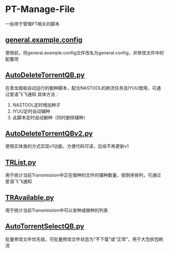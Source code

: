 # PT-Manage-File
一些用于管理PT相关的脚本  

## [general.example.config](https://github.com/StoneRicky/PT-Manage-File/blob/main/general.example.config) 
使用前，将general.example.config文件改名为general.config，并修改文件中的配置项

## [AutoDeleteTorrentQB.py](https://github.com/StoneRicky/PT-Manage-File/blob/main/AutoDeleteTorrentQB.py)  
在青龙面板自动运行的删种脚本，配合NASTOOL的刷流任务及IYUU使用，可通过爱语飞飞通知
具体方法：  
1. NASTOOL定时增加种子  
2. IYUU定时自动辅种  
3. 此脚本定时自动删种（同时删除辅种）  

## [AutoDeleteTorrentQBv2.py](https://github.com/StoneRicky/PT-Manage-File/blob/main/AutoDeleteTorrentQB.py)  
使用实体类的方式实现v1功能，方便代码可读，后续不再更新v1

## [TRList.py](https://github.com/StoneRicky/PT-Manage-File/blob/main/TRList.py)  
用于统计当前Transmission中正在做种的文件的辅种数量，按倒序排列，可通过爱语飞飞通知

## [TRAvailable.py](https://github.com/StoneRicky/PT-Manage-File/blob/main/TRAvailable.py)  
用于统计当前Transmission中可以发种或做种的列表

## [AutoTorrentSelectQB.py](https://github.com/StoneRicky/PT-Manage-File/blob/main/AutoTorrentSelectQB.py)  
批量修改文件优先级，可批量修改文件状态为“不下载”或“正常”，用于大包拆包刷流